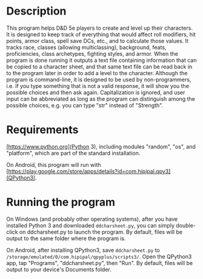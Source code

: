 # Description
This program helps D&D 5e players to create and level up their characters.  It is designed to keep track of everything that would affect roll modifiers, hit points, armor class, spell save DCs, etc., and to calculate those values.  It tracks race, classes (allowing multiclassing), background, feats, proficiencies, class archetypes, fighting styles, and armor.  When the program is done running it outputs a text file containing information that can be copied to a character sheet, and that same text file can be read back in to the program later in order to add a level to the character.  Although the program is command-line, it is designed to be used by non-programmers, i.e. if you type something that is not a valid response, it will show you the possible choices and then ask again.  Capitalization is ignored, and user input can be abbreviated as long as the program can distinguish among the possible choices, e.g. you can type "str" instead of "Strength".

# Requirements
[https://www.python.org](Python 3), including modules "random", "os", and "platform", which are part of the standard installation.

On Android, this program will run with [https://play.google.com/store/apps/details?id=com.hipipal.qpy3](QPython3).

# Running the program
On Windows (and probably other operating systems), after you have installed Python 3 and downloaded `ddcharsheet.py`, you can simply double-click on ddcharsheet.py to launch the program.  By default, files will be output to the same folder where the program is.

On Android, after installing QPython3, save `ddcharsheet.py` to `/storage/emulated/0/com.hipipal/qpyplus/scripts3/`.  Open the QPython3 app, tap "Programs", "ddcharsheet.py", then "Run".  By default, files will be output to your device's Documents folder.
